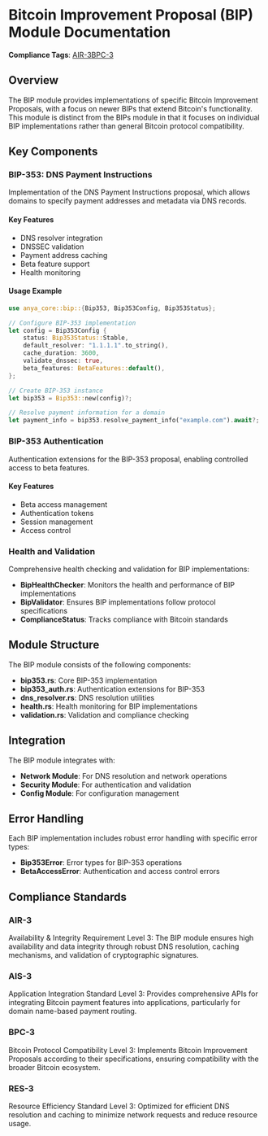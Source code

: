 # Bitcoin Improvement Proposal (BIP) Module Documentation

**Compliance Tags**: [AIR-3][AIS-3][BPC-3][RES-3]

[AIS-3]: #ais-3 "Application Integration Standard Level 3"
[RES-3]: #res-3 "Resource Efficiency Standard Level 3"

## Overview

The BIP module provides implementations of specific Bitcoin Improvement Proposals, with a focus on newer BIPs that extend Bitcoin's functionality. This module is distinct from the BIPs module in that it focuses on individual BIP implementations rather than general Bitcoin protocol compatibility.

## Key Components

### BIP-353: DNS Payment Instructions

Implementation of the DNS Payment Instructions proposal, which allows domains to specify payment addresses and metadata via DNS records.

#### Key Features

- DNS resolver integration
- DNSSEC validation
- Payment address caching
- Beta feature support
- Health monitoring

#### Usage Example

```rust
use anya_core::bip::{Bip353, Bip353Config, Bip353Status};

// Configure BIP-353 implementation
let config = Bip353Config {
    status: Bip353Status::Stable,
    default_resolver: "1.1.1.1".to_string(),
    cache_duration: 3600,
    validate_dnssec: true,
    beta_features: BetaFeatures::default(),
};

// Create BIP-353 instance
let bip353 = Bip353::new(config)?;

// Resolve payment information for a domain
let payment_info = bip353.resolve_payment_info("example.com").await?;
```

### BIP-353 Authentication

Authentication extensions for the BIP-353 proposal, enabling controlled access to beta features.

#### Key Features

- Beta access management
- Authentication tokens
- Session management
- Access control

### Health and Validation

Comprehensive health checking and validation for BIP implementations:

- **BipHealthChecker**: Monitors the health and performance of BIP implementations
- **BipValidator**: Ensures BIP implementations follow protocol specifications
- **ComplianceStatus**: Tracks compliance with Bitcoin standards

## Module Structure

The BIP module consists of the following components:

- **bip353.rs**: Core BIP-353 implementation
- **bip353_auth.rs**: Authentication extensions for BIP-353
- **dns_resolver.rs**: DNS resolution utilities
- **health.rs**: Health monitoring for BIP implementations
- **validation.rs**: Validation and compliance checking

## Integration

The BIP module integrates with:

- **Network Module**: For DNS resolution and network operations
- **Security Module**: For authentication and validation
- **Config Module**: For configuration management

## Error Handling

Each BIP implementation includes robust error handling with specific error types:

- **Bip353Error**: Error types for BIP-353 operations
- **BetaAccessError**: Authentication and access control errors

## Compliance Standards

### AIR-3

Availability & Integrity Requirement Level 3: The BIP module ensures high availability and data integrity through robust DNS resolution, caching mechanisms, and validation of cryptographic signatures.

### AIS-3

Application Integration Standard Level 3: Provides comprehensive APIs for integrating Bitcoin payment features into applications, particularly for domain name-based payment routing.

### BPC-3

Bitcoin Protocol Compatibility Level 3: Implements Bitcoin Improvement Proposals according to their specifications, ensuring compatibility with the broader Bitcoin ecosystem.

### RES-3

Resource Efficiency Standard Level 3: Optimized for efficient DNS resolution and caching to minimize network requests and reduce resource usage.
